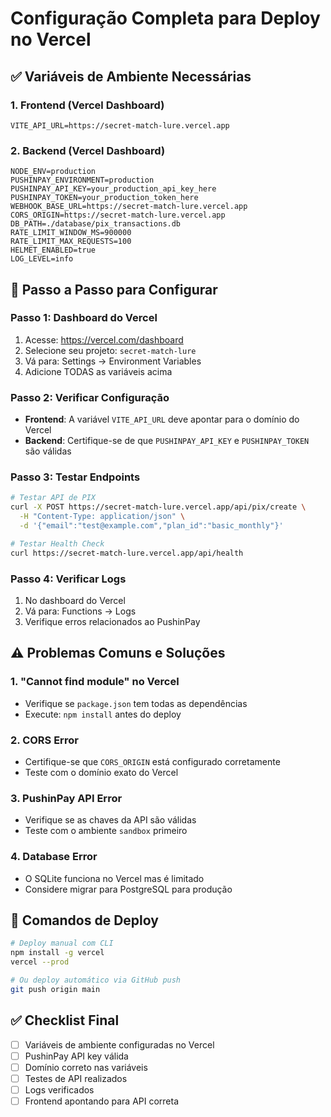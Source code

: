 # Configuração Completa para Deploy no Vercel

## ✅ Variáveis de Ambiente Necessárias

### 1. Frontend (Vercel Dashboard)
```
VITE_API_URL=https://secret-match-lure.vercel.app
```

### 2. Backend (Vercel Dashboard)
```
NODE_ENV=production
PUSHINPAY_ENVIRONMENT=production
PUSHINPAY_API_KEY=your_production_api_key_here
PUSHINPAY_TOKEN=your_production_token_here
WEBHOOK_BASE_URL=https://secret-match-lure.vercel.app
CORS_ORIGIN=https://secret-match-lure.vercel.app
DB_PATH=./database/pix_transactions.db
RATE_LIMIT_WINDOW_MS=900000
RATE_LIMIT_MAX_REQUESTS=100
HELMET_ENABLED=true
LOG_LEVEL=info
```

## 🔧 Passo a Passo para Configurar

### Passo 1: Dashboard do Vercel
1. Acesse: https://vercel.com/dashboard
2. Selecione seu projeto: `secret-match-lure`
3. Vá para: Settings → Environment Variables
4. Adicione TODAS as variáveis acima

### Passo 2: Verificar Configuração
- **Frontend**: A variável `VITE_API_URL` deve apontar para o domínio do Vercel
- **Backend**: Certifique-se de que `PUSHINPAY_API_KEY` e `PUSHINPAY_TOKEN` são válidas

### Passo 3: Testar Endpoints
```bash
# Testar API de PIX
curl -X POST https://secret-match-lure.vercel.app/api/pix/create \
  -H "Content-Type: application/json" \
  -d '{"email":"test@example.com","plan_id":"basic_monthly"}'

# Testar Health Check
curl https://secret-match-lure.vercel.app/api/health
```

### Passo 4: Verificar Logs
1. No dashboard do Vercel
2. Vá para: Functions → Logs
3. Verifique erros relacionados ao PushinPay

## ⚠️ Problemas Comuns e Soluções

### 1. "Cannot find module" no Vercel
- Verifique se `package.json` tem todas as dependências
- Execute: `npm install` antes do deploy

### 2. CORS Error
- Certifique-se que `CORS_ORIGIN` está configurado corretamente
- Teste com o domínio exato do Vercel

### 3. PushinPay API Error
- Verifique se as chaves da API são válidas
- Teste com o ambiente `sandbox` primeiro

### 4. Database Error
- O SQLite funciona no Vercel mas é limitado
- Considere migrar para PostgreSQL para produção

## 🚀 Comandos de Deploy

```bash
# Deploy manual com CLI
npm install -g vercel
vercel --prod

# Ou deploy automático via GitHub push
git push origin main
```

## ✅ Checklist Final

- [ ] Variáveis de ambiente configuradas no Vercel
- [ ] PushinPay API key válida
- [ ] Domínio correto nas variáveis
- [ ] Testes de API realizados
- [ ] Logs verificados
- [ ] Frontend apontando para API correta